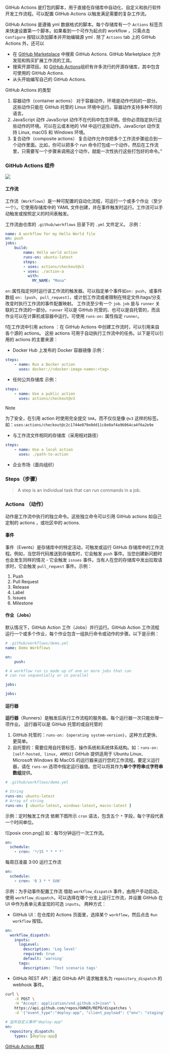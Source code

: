 GitHub Actions 是打包的脚本，用于直接在存储库中自动化、自定义和执行软件开发工作流程。可以配置 GitHub Actions 以触发满足需要的复杂工作流。

GitHub Actions 是遵循 yml 数据格式的脚本。每个存储库有一个 `Actions` 标签页来快速设置第一个脚本。如果看到一个可作为起点的 workflow ，只需点击 `Configure` 按钮以添加脚本并开始编辑源 yml .
除了 `Actions` tab 上的 GitHub Actions 外，还可以
- 在 [GitHub Marketplace](https://github.com/marketplace?type=actions) 中搜索 GitHub Actions. GitHub Marketplace 允许发现和购买扩展工作流的工具。
- 搜索开源项目。如 [GitHub Actions](https://github.com/actions)组织有许多流行的开源存储库，其中包含可使用的 GitHub Actions.
- 从头开始编写自己的 GitHub Actions.

GitHub Actions 的类型
1. 容器动作（container actions）
对于容器动作，环境是动作代码的一部分。这些动作只能在 GitHub 托管的 Linux 环境中运行。容器动作支持多种不同的语言。
2. JavaScript 动作
JavaScript 动作不在代码中包含环境。但你必须指定执行这些动作的环境。可以在云或本地的 VM 中运行这些动作。JavaScript 动作支持 Linux, macOS 和 Windows 环境。
3. 复合动作（composite actions）
复合动作允许你把多个工作流步骤组合到一个动作里面。比如，你可以把多个 run 命令打包成一个动作，然后在工作流里，只需要写一个步骤来调用这个动作，就能一次性执行这些打包好的命令。”

### GitHub Actions 组件
![](https://learn.microsoft.com/en-us/training/github/github-actions-automate-tasks/media/github-actions-workflow-components.png)
#### 工作流
工作流（`Workflows`）是一种可配置的自动化流程，可运行一个或多个作业（至少一个）。它使用存储库中的 YAML 文件创建，并在事件触发时运行。工作流可以手动触发或按照定义的时间表触发。

工作流由仓库的 `.github/workflows` 目录下的 `.yml` 文件定义。
示例：
```yml
name: A workflow for my Hello World file
on: push
jobs:
    build:
        name: Hello world action
        runs-on: ubuntu-latest
        steps:
        - uses: actions/checkout@v1
        - uses: ./action-a
          with:
            MY_NAME: "Mona"
```
`on:`属性指定何时运行该工作流的触发器。可以指定单个事件如`on: push`，或事件数组 `on: [push, pull_request]`，或计划工作流或者限制在特定文件/tags/分支改变时执行工作流的事件配置映射。
工作流至少有一个 `job`. `job` 是与 `runner` 关联的工作流的一部分。`runner` 可以是 GitHub 托管的、也可以是自托管的，而且作业可以在计算机或容器中运行。可使用 `runs-on:` 属性指定 `runner`。

f在工作流中引用 actions ：在  GitHub Actions 中创建工作流时，可以引用来自各个源的 actions。 这些 actions 可用于自动执行工作流中的任务。以下是可以引用的 actions 的主要来源：
- Docker Hub 上发布的 Docker 容器镜像
示例：
```yml
steps:
    - name: Run a Docker action
      uses: docker://<docker-image-name>:<tag>
```
- 任何公共存储库
示例：
```yml
steps:
    - name: Use a public action
      uses: actions/checkout@v3
```
>[!NOTE]
>为了安全，在引用 action 时使用完全提交 `SHA`，而不仅仅是像 `@v3` 这样的标签。
>如：`uses:actions/checkout@c2c1744e079e0dd11c8e0af4a96064ca4f6a2e9e`

- 与工作流文件相同的存储库（采用相对路径）
```yml
steps:
    - name: Use a local action
      uses: ./path-to-action
```

- 企业市场（面向组织） 

 ### Steps（步骤）
 > A step is an individual task that can run commands in a job.
 
 ### Actions （动作）
 动作是工作流中执行的独立命令。这些独立命令可以引用 GitHub actions 如自己定制的 actions ，或社区中的 actions.

#### 事件
事件（Events）是存储库中的特定活动，可触发或运行 GitHub 存储库中的工作流程。例如，当您将代码推送到存储库时，它会触发 `push` 事件。当您创建新问题时也会发生同样的情况 - 它会触发 `issues` 事件。当有人在您的存储库中发出拉取请求时，它会触发 `pull_request` 事件。示例：
1. Push
2. Pull Request
3. Release
4. Label
5. Issues
6. Milestone

#### 作业（Jobs）
默认情况下，GitHub Action 工作（Jobs）并行运行。GitHub Action 工作流程运行一个或多个作业，每个作业包含一组执行命令或动作的步骤。以下是示例：
```yaml
# .github/workflows/demo.yml
name: Demo Workflows

on:
	push:

# A workflow run is made up of one or more jobs that can
# can run sequentially or in parallel

jobs:

jobs:
```

#### 运行器
**运行器**（Runners）是触发后执行工作流程的服务器。每个运行器一次只能处理一项作业。
运行器可以是 GitHub 托管的或自托管的
1. GitHub 托管的：`runs-on: {operating system-version}`，这种方式更快、更简单。
2. 自托管的：需要应用自托管标签、操作系统和系统体系结构。如：`runs-on: [self-hosted, linux, ARM32]`
GitHub 提供适用于 Ubuntu Linux、Microsoft Windows 和 MacOS 的运行器来运行您的工作流程。要定义运行器，请在 `runs-on` 选项中指定运行器值。您可以将其作为**单个字符串**或**字符串数​​组**提供。
```yaml
# .github/workflows/demo.yml

# String
runs-on: ubuntu-latest
# Array of string
runs-on: [ ubuntu-latest, windows-latest, macos-latest ]
```


示例：定时触发工作流
依赖下图所示 `cron` 语法，包含五个 `*` 字段，每个字段代表一个时间单位。

![[posix cron.png]]
如：每15分钟运行一次工作流。
```yml
on:
  schedule:
    - cron: '*/15 * * * *'
```
每周日凌晨 3:00 运行工作流
```yml
on:
  schedule:
    - cron: '0 3 * * SUN'
```

示例：为手动事件配置工作流
借助 `workflow_dispatch` 事件，由用户手动启动，使用 `workflow_dispatch`，可以选择在哪个分支上运行工作流，并设置 GitHub 在 UI 中作为表单元素呈现的可选 `inputs`。
两种方式：
- GitHub UI：在仓库的 Actions 页面里，选择某个 `workflow`，然后点击 `Run workflow` 按钮。
```yml
on:
  workflow_dispatch:
    inputs:
      logLevel:
        description: 'Log level'
        required: true
        default: 'warning'
      tags:
        description: 'Test scenario tags'
```
- GitHub REST API：通过 GitHub API 请求触发名为 `repository_dispatch` 的 webhook 事件。
```bash
curl \
    -X POST \
    -H "Accept: application/vnd.github.v3+json" \
    https://api.github.com/repos/OWNER/REPO/dispatches \
    -d '{"event_type":"deploy-app", "client_payload": {"env": "staging"}}'
```
```yml
# 监听自定义事件"deploy-app"
on:
  repository_dispatch:
    types: [deploy-app]
```

[GitHub Action 教程](https://www.freecodecamp.org/news/learn-to-use-github-actions-step-by-step-guide/#heading-how-to-create-a-github-action-in-your-repository)
